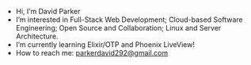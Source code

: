 - Hi, I’m David Parker
-  I’m interested in Full-Stack Web Development; Cloud-based Software Engineering; Open Source and Collaboration; Linux and Server Architecture.
- I’m currently learning Elixir/OTP and Phoenix LiveView!
- How to reach me: parkerdavid292@gmail.com

<!---
BikeSpokeStudios/BikeSpokeStudios is a ✨ special ✨ repository because its `README.md` (this file) appears on your GitHub profile.
You can click the Preview link to take a look at your changes.
--->
